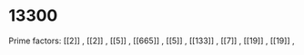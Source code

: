 # 13300

Prime factors: [[2]] , [[2]] , [[5]] , [[665]] , [[5]] , [[133]] , [[7]] , [[19]] , [[19]] , 